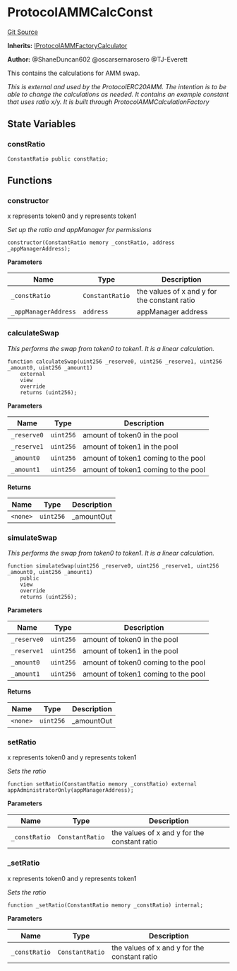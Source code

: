# ProtocolAMMCalcConst
[Git Source](https://github.com/thrackle-io/tron/blob/ee06788a23623ed28309de5232eaff934d34a0fe/src/client/liquidity/calculators/ProtocolAMMCalcConst.sol)

**Inherits:**
[IProtocolAMMFactoryCalculator](/src/client/liquidity/calculators/IProtocolAMMFactoryCalculator.sol/abstract.IProtocolAMMFactoryCalculator.md)

**Author:**
@ShaneDuncan602 @oscarsernarosero @TJ-Everett

This contains the calculations for AMM swap.

*This is external and used by the ProtocolERC20AMM. The intention is to be able to change the calculations
as needed. It contains an example constant that uses ratio x/y. It is built through ProtocolAMMCalculationFactory*


## State Variables
### constRatio

```solidity
ConstantRatio public constRatio;
```


## Functions
### constructor

x represents token0 and y represents token1

*Set up the ratio and appManager for permissions*


```solidity
constructor(ConstantRatio memory _constRatio, address _appManagerAddress);
```
**Parameters**

|Name|Type|Description|
|----|----|-----------|
|`_constRatio`|`ConstantRatio`|the values of x and y for the constant ratio|
|`_appManagerAddress`|`address`|appManager address|


### calculateSwap

*This performs the swap from token0 to token1. It is a linear calculation.*


```solidity
function calculateSwap(uint256 _reserve0, uint256 _reserve1, uint256 _amount0, uint256 _amount1)
    external
    view
    override
    returns (uint256);
```
**Parameters**

|Name|Type|Description|
|----|----|-----------|
|`_reserve0`|`uint256`|amount of token0 in the pool|
|`_reserve1`|`uint256`|amount of token1 in the pool|
|`_amount0`|`uint256`|amount of token1 coming to the pool|
|`_amount1`|`uint256`|amount of token1 coming to the pool|

**Returns**

|Name|Type|Description|
|----|----|-----------|
|`<none>`|`uint256`|_amountOut|


### simulateSwap

*This performs the swap from token0 to token1. It is a linear calculation.*


```solidity
function simulateSwap(uint256 _reserve0, uint256 _reserve1, uint256 _amount0, uint256 _amount1)
    public
    view
    override
    returns (uint256);
```
**Parameters**

|Name|Type|Description|
|----|----|-----------|
|`_reserve0`|`uint256`|amount of token0 in the pool|
|`_reserve1`|`uint256`|amount of token1 in the pool|
|`_amount0`|`uint256`|amount of token0 coming to the pool|
|`_amount1`|`uint256`|amount of token1 coming to the pool|

**Returns**

|Name|Type|Description|
|----|----|-----------|
|`<none>`|`uint256`|_amountOut|


### setRatio

x represents token0 and y represents token1

*Sets the ratio*


```solidity
function setRatio(ConstantRatio memory _constRatio) external appAdministratorOnly(appManagerAddress);
```
**Parameters**

|Name|Type|Description|
|----|----|-----------|
|`_constRatio`|`ConstantRatio`|the values of x and y for the constant ratio|


### _setRatio

x represents token0 and y represents token1

*Sets the ratio*


```solidity
function _setRatio(ConstantRatio memory _constRatio) internal;
```
**Parameters**

|Name|Type|Description|
|----|----|-----------|
|`_constRatio`|`ConstantRatio`|the values of x and y for the constant ratio|


